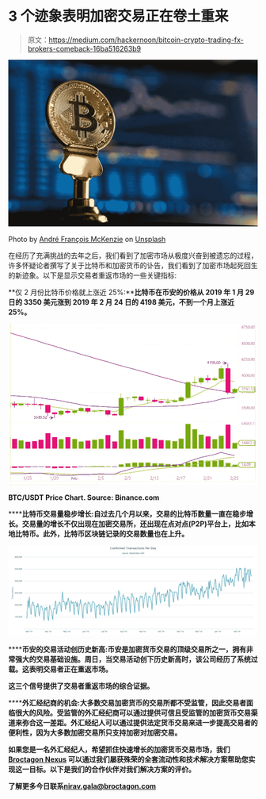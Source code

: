 # 3 个迹象表明加密交易正在卷土重来

> 原文：<https://medium.com/hackernoon/bitcoin-crypto-trading-fx-brokers-comeback-16ba516263b9>

![](img/707642e29ab05da7dcf77d7b21827aeb.png)

Photo by [André François McKenzie](https://unsplash.com/@silverhousehd?utm_source=medium&utm_medium=referral) on [Unsplash](https://unsplash.com?utm_source=medium&utm_medium=referral)

在经历了充满挑战的去年之后，我们看到了加密市场从极度兴奋到被遗忘的过程，许多怀疑论者撰写了关于比特币和加密货币的讣告，我们看到了加密市场起死回生的新迹象。以下是显示交易者重返市场的一些关键指标:

**仅 2 月份比特币价格就上涨近 25%:******比特币在币安的价格从 2019 年 1 月 29 日的 3350 美元涨到 2019 年 2 月 24 日的 4198 美元，不到一个月上涨近 25%。****

****![](img/220aed024bc2983ac02ada7ad1cb886e.png)****

****BTC/USDT Price Chart. Source: Binance.com****

******比特币交易量稳步增长:**自过去几个月以来，交易的比特币数量一直在稳步增长。交易量的增长不仅出现在加密交易所，还出现在点对点(P2P)平台上，比如本地比特币。此外，比特币区块链记录的交易数量也在上升。****

****![](img/411bb1e40a8e34dbf9d3dd333d1e381b.png)****

******币安的交易活动创历史新高:**币安是加密货币交易的顶级交易所之一，拥有非常强大的交易基础设施。周日，当交易活动创下历史新高时，该公司经历了系统过载。这表明交易者正在重返市场。****

****这三个信号提供了交易者重返市场的综合证据。****

******外汇经纪商的机会:**大多数交易加密货币的交易所都不受监管，因此交易者面临很大的风险。受监管的外汇经纪商可以通过提供可信且受监管的加密货币交易渠道来弥合这一差距。外汇经纪人可以通过提供法定货币交易来进一步提高交易者的便利性，因为大多数加密交易所只支持加密对加密交易。****

****如果您是一名外汇经纪人，希望抓住快速增长的加密货币交易市场，我们 [Broctagon Nexus](http://www.go-nexus.io) 可以通过我们屡获殊荣的全套流动性和技术解决方案帮助您实现这一目标。以下是我们的合作伙伴对我们解决方案的评价。****

****了解更多今日联系[nirav.gala@broctagon.com](mailto:nirav.gala@broctagon.com)****